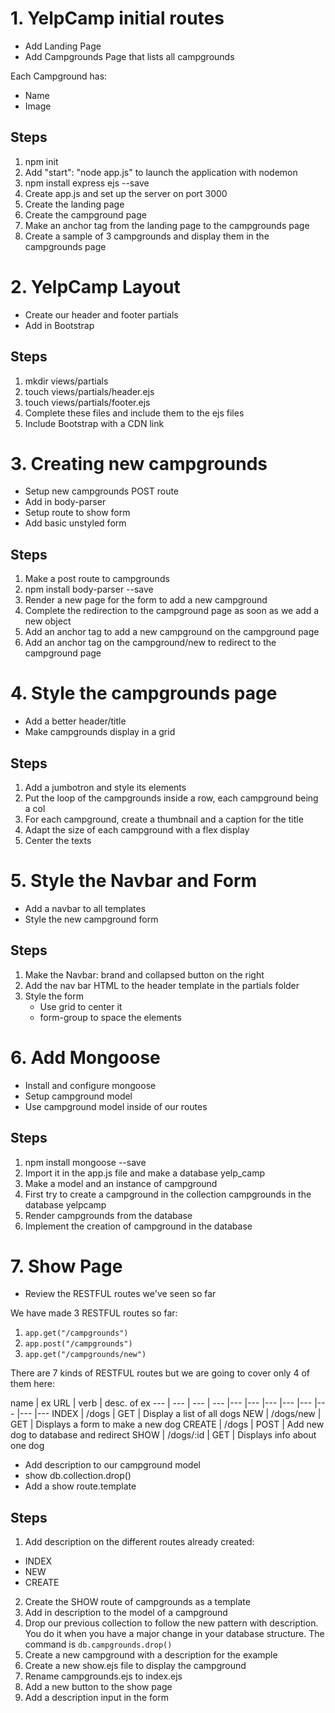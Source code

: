 # 1. YelpCamp initial routes

* Add Landing Page
* Add Campgrounds Page that lists all campgrounds

Each Campground has:
* Name
* Image

## Steps

1. npm init
2. Add "start": "node app.js" to launch the application with nodemon
3. npm install express ejs --save
4. Create app.js and set up the server on port 3000
5. Create the landing page
6. Create the campground page
7. Make an anchor tag from the landing page to the campgrounds page
8. Create a sample of 3 campgrounds and display them in the campgrounds page 

# 2. YelpCamp Layout

* Create our header and footer partials
* Add in Bootstrap

## Steps

1. mkdir views/partials
2. touch views/partials/header.ejs
3. touch views/partials/footer.ejs
4. Complete these files and include them to the ejs files
5. Include Bootstrap with a CDN link

# 3. Creating new campgrounds

* Setup new campgrounds POST route
* Add in body-parser
* Setup route to show form
* Add basic unstyled form

## Steps

1. Make a post route to campgrounds
2. npm install body-parser --save
3. Render a new page for the form to add a new campground
4. Complete the redirection to the campground page as soon as we add a new object
5. Add an anchor tag to add a new campground on the campground page
6. Add an anchor tag on the campground/new to redirect to the campground page

# 4. Style the campgrounds page

* Add a better header/title
* Make campgrounds display in a grid

## Steps

1. Add a jumbotron and style its elements
2. Put the loop of the campgrounds inside a row, each campground being a col
3. For each campground, create a thumbnail and a caption for the title
4. Adapt the size of each campground with a flex display
5. Center the texts

# 5. Style the Navbar and Form

* Add a navbar to all templates
* Style the new campground form

## Steps
 
 1. Make the Navbar: brand and collapsed button on the right
 2. Add the nav bar HTML to the header template in the partials folder
 3. Style the form
    * Use grid to center it
    * form-group to space the elements

# 6. Add Mongoose

* Install and configure mongoose
* Setup campground model
* Use campground model inside of our routes

## Steps

1. npm install mongoose --save
2. Import it in the app.js file and make a database yelp_camp
3. Make a model and an instance of campground
4. First try to create a campground in the collection campgrounds in the database yelpcamp
5. Render campgrounds from the database
6. Implement the creation of campground in the database

 # 7. Show Page
 * Review the RESTFUL routes we've seen so far

We have made 3 RESTFUL routes so far:
   1. `app.get("/campgrounds")`
   2. `app.post("/campgrounds")`
   3. `app.get("/campgrounds/new")`

There are 7 kinds of RESTFUL routes but we are going to cover only 4 of them here:

name | ex URL | verb | desc. of ex
--- | --- | --- | --- |--- |--- |--- |--- |--- |--- |--- |---
INDEX |  /dogs |          GET |     Display a list of all dogs
NEW |    /dogs/new  |     GET |     Displays a form to make a new dog
CREATE | /dogs |          POST |    Add new dog to database and redirect
SHOW  |  /dogs/:id |      GET |     Displays info about one dog



 * Add description to our campground model
 * show db.collection.drop()
 * Add a show route.template

 ## Steps

 1. Add description on the different routes already created:
   * INDEX
   * NEW
   * CREATE
2. Create the SHOW route of campgrounds as a template
3. Add in description to the model of a campground
4. Drop our previous collection to follow the new pattern with description. You do it when you have a major change in your database structure. The command is `db.campgrounds.drop()`
5. Create a new campground with a description for the example 
6. Create a new show.ejs file to display the campground
7. Rename campgrounds.ejs to index.ejs 
8. Add a new button to the show page
9. Add a description input in the form
